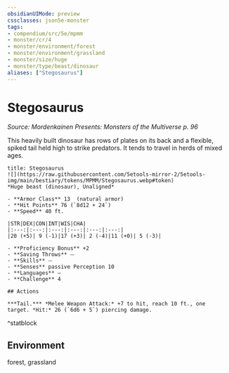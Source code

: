 ```yaml
---
obsidianUIMode: preview
cssclasses: json5e-monster
tags:
- compendium/src/5e/mpmm
- monster/cr/4
- monster/environment/forest
- monster/environment/grassland
- monster/size/huge
- monster/type/beast/dinosaur
aliases: ["Stegosaurus"]
---
```

# Stegosaurus
*Source: Mordenkainen Presents: Monsters of the Multiverse p. 96*  

This heavily built dinosaur has rows of plates on its back and a flexible, spiked tail held high to strike predators. It tends to travel in herds of mixed ages.

```ad-statblock
title: Stegosaurus
![](https://raw.githubusercontent.com/5etools-mirror-2/5etools-img/main/bestiary/tokens/MPMM/Stegosaurus.webp#token)
*Huge beast (dinosaur), Unaligned*

- **Armor Class** 13  (natural armor)
- **Hit Points** 76 (`8d12 + 24`)
- **Speed** 40 ft.

|STR|DEX|CON|INT|WIS|CHA|
|:---:|:---:|:---:|:---:|:---:|:---:|
|20 (+5)| 9 (-1)|17 (+3)| 2 (-4)|11 (+0)| 5 (-3)|

- **Proficiency Bonus** +2
- **Saving Throws** ⏤
- **Skills** ⏤
- **Senses** passive Perception 10
- **Languages** —
- **Challenge** 4

## Actions

***Tail.*** *Melee Weapon Attack:* +7 to hit, reach 10 ft., one target. *Hit:* 26 (`6d6 + 5`) piercing damage.
```
^statblock

## Environment

forest, grassland